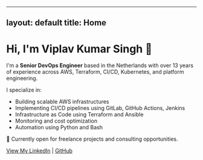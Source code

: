 
---
layout: default
title: Home
---

# Hi, I'm Viplav Kumar Singh 👋

I'm a **Senior DevOps Engineer** based in the Netherlands with over 13 years of experience across AWS, Terraform, CI/CD, Kubernetes, and platform engineering.

I specialize in:
- Building scalable AWS infrastructures
- Implementing CI/CD pipelines using GitLab, GitHub Actions, Jenkins
- Infrastructure as Code using Terraform and Ansible
- Monitoring and cost optimization
- Automation using Python and Bash

🚀 Currently open for freelance projects and consulting opportunities.

[View My LinkedIn](https://www.linkedin.com/in/viplav-kumar-singh-52313a2a/) | [GitHub](https://github.com/viplav12)
